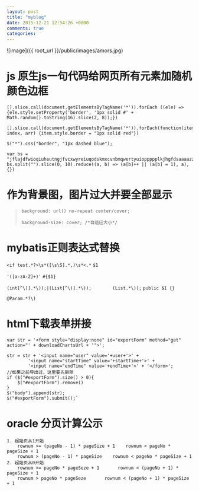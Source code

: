 ```yaml
---
layout: post
title: "myblog"
date: 2015-12-21 12:54:26 +0800
comments: true
categories:
---
```


![image]({{ root_url }}/public/images/amors.jpg)


js 原生js一句代码给网页所有元素加随机颜色边框
============================================

    [].slice.call(document.getElementsByTagName('*')).forEach ((ele) => {ele.style.setProperty('border', '1px solid #' + Math.random().toString(16).slice(2, 8));})

    [].slice.call(document.getElementsByTagName('*')).forEach(function(item, index, arr) {item.style.border = "1px solid red"})

    $("*").css("border", "1px dashed blue");

    var bs = "jflajdfwioqiuheutngjfvcxwyreiuqodskmxcvnbmqwertyuioppppplkjhgfdsaaaazzzzzzzzzzzzxcvbnmzcx";
    bs.split("").slice(0, 10).reduce((a, b) => (a[b]++ || (a[b] = 1), a), {})

作为背景图，图片过大并要全部显示
===================================

> `background: url() no-repeat center/cover;`
>
> `background-size: cover; /*自适应大小*/`

mybatis正则表达式替换
==============================

`<if test.*?>\s*([\s\S].*,)\s*<.*`
`$1`

`'([a-zA-Z]+)'`
`#{$1}`


`(int[^\)].*\));|(List[^\)].*\));        (List.*\));`
`public $1 {}`

`@Param.*?\)`


html下载表单拼接
=========================================

    var str = '<form style="display:none" id="exportForm" method="get" action="' + downloadChartsUrl + '">';

    str = str + '<input name="user" value='+user+'>' +
            '<input name="startTime" value='+startTime+'>' +
            '<input name="endTime" value='+endTime+'>' + '</form>';
    //如果之前导出过，这里要先删除
    if ($("#exportForm").size() > 0){
        $("#exportForm").remove()
    }
    $("body").append(str);
    $("#exportForm").submit();`


oracle 分页计算公示
=============================
    1. 起始页从1开始
        rownum >= (pageNo - 1) * pageSize + 1    rownum < pageNo * pageSize + 1
        rownum > (pageNo - 1) * pageSize    rownum < pageNo * pageSize + 1
    2. 起始页从0开始
        rownum >= pageNo * pageSeze + 1       rownum < (pageNo + 1) * pageSize + 1
        rownum > pageNo * pageSeze       rownum < (pageNo + 1) * pageSize + 1

